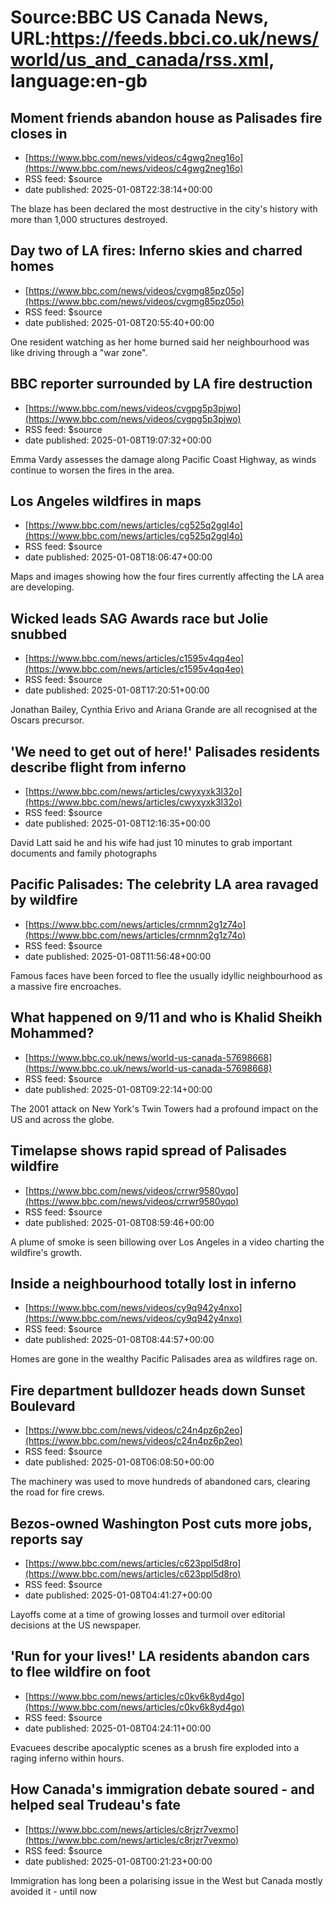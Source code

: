 # Source:BBC US Canada News, URL:https://feeds.bbci.co.uk/news/world/us_and_canada/rss.xml, language:en-gb

## Moment friends abandon house as Palisades fire closes in
 - [https://www.bbc.com/news/videos/c4gwg2neg16o](https://www.bbc.com/news/videos/c4gwg2neg16o)
 - RSS feed: $source
 - date published: 2025-01-08T22:38:14+00:00

The blaze has been declared the most destructive in the city's history with more than 1,000 structures destroyed.

## Day two of LA fires: Inferno skies and charred homes
 - [https://www.bbc.com/news/videos/cvgmg85pz05o](https://www.bbc.com/news/videos/cvgmg85pz05o)
 - RSS feed: $source
 - date published: 2025-01-08T20:55:40+00:00

One resident watching as her home burned said her neighbourhood was like driving through a "war zone".

## BBC reporter surrounded by LA fire destruction
 - [https://www.bbc.com/news/videos/cvgpg5p3pjwo](https://www.bbc.com/news/videos/cvgpg5p3pjwo)
 - RSS feed: $source
 - date published: 2025-01-08T19:07:32+00:00

Emma Vardy assesses the damage along Pacific Coast Highway, as winds continue to worsen the fires in the area.

## Los Angeles wildfires in maps
 - [https://www.bbc.com/news/articles/cg525q2ggl4o](https://www.bbc.com/news/articles/cg525q2ggl4o)
 - RSS feed: $source
 - date published: 2025-01-08T18:06:47+00:00

Maps and images showing how the four fires currently affecting the LA area are developing.

## Wicked leads SAG Awards race but Jolie snubbed
 - [https://www.bbc.com/news/articles/c1595v4qq4eo](https://www.bbc.com/news/articles/c1595v4qq4eo)
 - RSS feed: $source
 - date published: 2025-01-08T17:20:51+00:00

Jonathan Bailey, Cynthia Erivo and Ariana Grande are all recognised at the Oscars precursor.

## 'We need to get out of here!' Palisades residents describe flight from inferno
 - [https://www.bbc.com/news/articles/cwyxyxk3l32o](https://www.bbc.com/news/articles/cwyxyxk3l32o)
 - RSS feed: $source
 - date published: 2025-01-08T12:16:35+00:00

David Latt said he and his wife had just 10 minutes to grab important documents and family photographs

## Pacific Palisades: The celebrity LA area ravaged by wildfire
 - [https://www.bbc.com/news/articles/crmnm2g1z74o](https://www.bbc.com/news/articles/crmnm2g1z74o)
 - RSS feed: $source
 - date published: 2025-01-08T11:56:48+00:00

Famous faces have been forced to flee the usually idyllic neighbourhood as a massive fire encroaches.

## What happened on 9/11 and who is Khalid Sheikh Mohammed?
 - [https://www.bbc.co.uk/news/world-us-canada-57698668](https://www.bbc.co.uk/news/world-us-canada-57698668)
 - RSS feed: $source
 - date published: 2025-01-08T09:22:14+00:00

The 2001 attack on New York's Twin Towers had a profound impact on the US and across the globe.

## Timelapse shows rapid spread of Palisades wildfire
 - [https://www.bbc.com/news/videos/crrwr9580yqo](https://www.bbc.com/news/videos/crrwr9580yqo)
 - RSS feed: $source
 - date published: 2025-01-08T08:59:46+00:00

A plume of smoke is seen billowing over Los Angeles in a video charting the wildfire's growth.

## Inside a neighbourhood totally lost in inferno
 - [https://www.bbc.com/news/videos/cy9q942y4nxo](https://www.bbc.com/news/videos/cy9q942y4nxo)
 - RSS feed: $source
 - date published: 2025-01-08T08:44:57+00:00

Homes are gone in the wealthy Pacific Palisades area as wildfires rage on.

## Fire department bulldozer heads down Sunset Boulevard
 - [https://www.bbc.com/news/videos/c24n4pz6p2eo](https://www.bbc.com/news/videos/c24n4pz6p2eo)
 - RSS feed: $source
 - date published: 2025-01-08T06:08:50+00:00

The machinery was used to move hundreds of abandoned cars, clearing the road for fire crews.

## Bezos-owned Washington Post cuts more jobs, reports say
 - [https://www.bbc.com/news/articles/c623ppl5d8ro](https://www.bbc.com/news/articles/c623ppl5d8ro)
 - RSS feed: $source
 - date published: 2025-01-08T04:41:27+00:00

Layoffs come at a time of growing losses and turmoil over editorial decisions at the US newspaper.

## 'Run for your lives!' LA residents abandon cars to flee wildfire on foot
 - [https://www.bbc.com/news/articles/c0kv6k8yd4go](https://www.bbc.com/news/articles/c0kv6k8yd4go)
 - RSS feed: $source
 - date published: 2025-01-08T04:24:11+00:00

Evacuees describe apocalyptic scenes as a brush fire exploded into a raging inferno within hours.

## How Canada's immigration debate soured - and helped seal Trudeau's fate
 - [https://www.bbc.com/news/articles/c8rjzr7vexmo](https://www.bbc.com/news/articles/c8rjzr7vexmo)
 - RSS feed: $source
 - date published: 2025-01-08T00:21:23+00:00

Immigration has long been a polarising issue in the West but Canada mostly avoided it - until now

